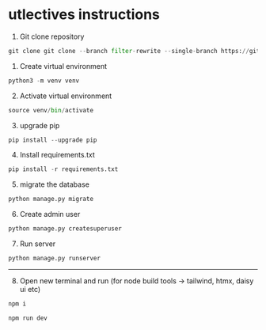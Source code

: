 # utlectives instructions


1. Git clone repository

```python
git clone git clone --branch filter-rewrite --single-branch https://github.com/charmandercodes/utlectives.git . && rm -rf .git
```

1. Create virtual environment

```python
python3 -m venv venv
```
2. Activate virtual environment

```python
source venv/bin/activate
```

3. upgrade pip

```python
pip install --upgrade pip 
```

4. Install requirements.txt

```python
pip install -r requirements.txt 
```

5. migrate the database

```python
python manage.py migrate
```

6. Create admin user

```python
python manage.py createsuperuser
```

7. Run server

```python
python manage.py runserver
```

----------

8. Open new terminal and run (for node build tools -> tailwind, htmx, daisy ui etc)

```python
npm i
```

```python
npm run dev 
```


